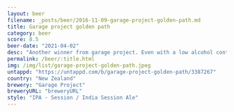 ```yaml
---
layout: beer
filename: _posts/beer/2016-11-09-garage-project-golden-path.md
title: Garage project golden path
category: beer
score: 8.5
beer-date: "2021-04-02"
desc: "Another winner from garage project. Even with a low alcohol content it packs in flavour. Lots of pine aroma and citrus fruits in the taste. A good beer that you could have a great many of"
permalink: /beer/:title.html
img: /img/list/garage-project-golden-path.jpeg
untappd: "https://untappd.com/b/garage-project-golden-path/3387267"
country: "New Zealand"
brewery: "Garage Project"
breweryURL: "breweryURL"
style: "IPA - Session / India Session Ale"
---
```

